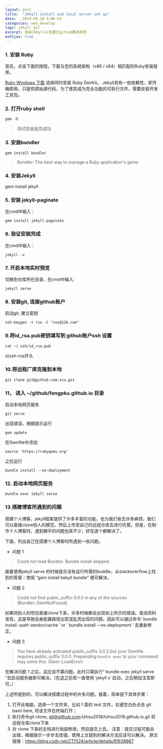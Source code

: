```yaml
---
layout: post
title:  "Jekyll install and local server set up"
date:   2019-09-10 4:06:54
categories: wed_develop
tags: jekyll git
excerpt: 安装Jekyll以及建立github静态网页
mathjax: true
---
```



### 1. 安装 Ruby
首先，点击下面的按钮，下载与您的系统架构（x86 / x64）相匹配的Ruby安装程序。

[Ruby Windows 下载](https://rubyinstaller.org/downloads/) 选择同时安装 Ruby DevKit。 Jekyll具有一些依赖性，即开箱即用，只提供原始源代码，为了使其成为完全功能的可执行文件，需要安装开发工具包。

### 2. 打开ruby shell

`gem -h`

> 测试安装是否成功

### 3. 安装bundler

    gem install bundler

> Bundler: The best way to manage a Ruby application's gems

### 4. 安装Jekyll

gem install jekyll

  

### 5. 安装 jekyll-paginate

在cmd中输入：

    gem install jekyll-paginate

### 6. 验证安装完成

在cmd中输入：

 `jekyll -v`


###  7. 开启本地实时预览

切换到仓库所在目录，在cmd中输入:

`jekyll serve`

###  8. 安装git, 连接github账户

启动git, 建立密钥

    ssh-keygen -t rsa -C "xxx@126.com"

 
###  9.将id_rsa.pub密钥填写到 github账户ssh 设置

    cat ~/.ssh/id_rsa.pub

以ssh-rsa开头

  
###  10.将远程厂库克隆到本地

    git clone git@github.com:xxx.git

  
###  11， 进入 ~/github/fengpku.github.io 目录

启动本地网页服务

    git serve

出现错误，根据提示运行

    gem update

在Gemfile中添加

    source 'https://rubygems.org'

之后运行

 `bundle install --no-deployment`

###  12. 启动本地网页服务

    bundle exec jekyll serve

###  13.搭建博客所遇到的问题

搭建个人博客，jekyll框架提供了许多丰富的功能，也为我们省去许多麻烦。我们可以直接clone别人的模范，然后上传至自己的远程仓库去进行托管。但是，在制作个人博客时，遇到棘手的问题也真不少，好在逐个都解决了。

下面，列出自己在搭建个人博客时所遇到一些问题。

- 问题 1

> Could not load Bundler. Bundle install skipped.

接着使用jekyll serve 的时候提示没有运行所需的buddle，从stackoverflow上找到的答案：使用 “gem install kekyll bundle” 便可解决。
- 问题 2
> Could not find public_suffix-3.0.0 in any of the sources
> (Bundler::GemNotFound)

如果将别人的项目直接clone下来，许多时候都会出现如上所示的错误。查阅资料发现，这是导致自身配置路径出现混乱而出现的问题。因此可以通过命令’ bundle install –path vendor/cache ’ or ’ bundle install --no-deployment ’ 去重新修正。

- 问题 3

> You have already activated public_suffix 3.0.2,but your Gemfile
> requires public_suffix 3.0.0. Prepending `bundle exec` to your command
> may solve this. (Gem::LoadError)

在解决问题 1 之后，这应该不算问题。此时只需执行” bundle exec jekyll serve “去启动服务器即可解决。（在这之前若一直使用 ‘jekyll s’ 启动，之后稍加注意即可。） 

上述所提到的，可以解决搭建过程中的许多问题。接着，简单提下具体步骤：
1. 打开此电脑，选择一个文件夹，比如 f 盘的 test 文件，右键空白处点击 git bash here, 将该文件在终端打开；
2. 执行命令git clone, git@github.com:tzhou2018/tzhou2018.github.io.git 将远程仓库clone下来
3. 对 clone 下来的文档进行局部修改，然后提交上去。
注意：提交过程可能会出错，根据提示一步步去改错。使用上文提到的解决方法应该可以解决。
原文链接：https://blog.csdn.net/ZT7524/article/details/81638867







